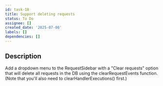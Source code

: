 ```yaml
---
id: task-18
title: Support deleting requests
status: To Do
assignee: []
created_date: '2025-07-08'
labels: []
dependencies: []
---
```


## Description

Add a dropdown menu to the RequestSidebar with a "Clear requests" option that will delete all requests in the DB using the clearRequestEvents function. (Note that you'll also need to clearHandlerExecutions() first.)